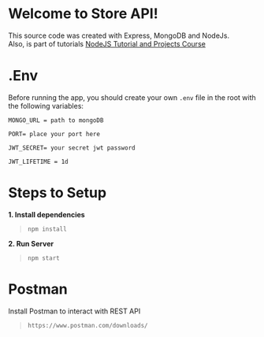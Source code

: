 
# Welcome to Store API!

This source code was created with Express, MongoDB and NodeJs.  
Also, is part of tutorials [  NodeJS Tutorial and Projects Course](https://www.udemy.com/course/nodejs-tutorial-and-projects-course/) 

# .Env
Before running the app, you should create your own `.env` file in the root with the following variables:

    MONGO_URL = path to mongoDB

    PORT= place your port here

    JWT_SECRET= your secret jwt password

    JWT_LIFETIME = 1d

# Steps to Setup
 **1. Install dependencies**
  >`npm install`
  
 **2. Run Server**
>`npm start`


# Postman
Install Postman to interact with REST API
>`https://www.postman.com/downloads/`
